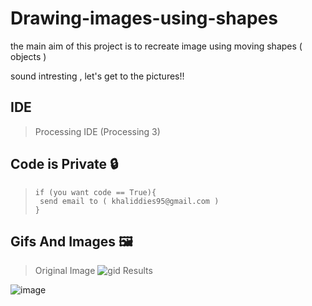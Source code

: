 # Drawing-images-using-shapes
the main aim of this project is to recreate image using moving shapes ( objects )

sound intresting , let's get to the pictures!!

## IDE
>Processing IDE (Processing 3)

## Code is Private :lock:
> ```
>if (you want code == True){
>  send email to ( khaliddies95@gmail.com )
>}
> ```
## Gifs And Images :framed_picture:
>Original Image 
![gid](https://github.com/Khalididies/Drawing-images-using-shapes/blob/main/Gifs%20and%20Images/11.jpg)
>Results

![image](https://github.com/Khalididies/Drawing-images-using-shapes/blob/main/Gifs%20and%20Images/1.gif)
